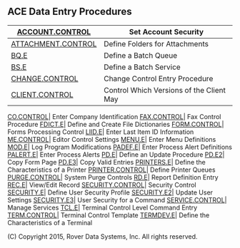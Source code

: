 ## ACE Data Entry Procedures
<PageHeader />

| [ACCOUNT.CONTROL](../ACCOUNT-CONTROL/README.md)       | Set Account Security                     |
| ----------------------------------------------------- | ---------------------------------------- |
| [ATTACHMENT.CONTROL](../ATTACHMENT-CONTROL/README.md) | Define Folders for Attachments           |
| [BQ.E](../BQ-E/README.md)                             | Define a Batch Queue                     |
| [BS.E](../BS-E/README.md)                             | Define a Batch Service                   |
| [CHANGE.CONTROL](../CHANGE-CONTROL/README.md)         | Change Control Entry Procedure           |
| [CLIENT.CONTROL](../CLIENT-CONTROL/README.md)         | Control Which Versions of the Client May | Be Used |


[CO.CONTROL](../CO-CONTROL/README.md)| Enter Company Identification
[FAX.CONTROL](../FAX-CONTROL/README.md)| Fax Control Procedure
[FDICT.E](../FDICT-E/README.md)| Define and Create File Dictionaries
[FORM.CONTROL](../FORM-CONTROL/README.md)| Forms Processing Control
[LIID.E](../LIID-E/README.md)| Enter Last Item ID Information
[ME.CONTROL](../ME-CONTROL/README.md)| Editor Control Settings
[MENU.E](../MENU-E/README.md)| Enter Menu Definitions
[MOD.E](../MOD-E/README.md)| Log Program Modifications
[PADEF.E](../PADEF-E/README.md)| Enter Process Alert Definitions
[PALERT.E](../PALERT-E/README.md)| Enter Process Alerts
[PD.E](../PD-E/README.md)| Define an Update Procedure
[PD.E2](../PD-E2/README.md)| Copy Form Page
[PD.E3](../PD-E3/README.md)| Copy Valid Entries
[PRINTERS.E](../PRINTERS-E/README.md)| Define the Characteristics of a Printer
[PRINTER.CONTROL](../PRINTER-CONTROL/README.md)| Define Printer Queues
[PURGE.CONTROL](../PURGE-CONTROL/README.md)| System Purge Controls
[RD.E](../RD-E/README.md)| Report Definition Entry
[REC.E](../REC-E/README.md)| View/Edit Record
[SECURITY.CONTROL](../SECURITY-CONTROL/README.md)| Security Control
[SECURITY.E](../SECURITY-E/README.md)| Define User Security Profile
[SECURITY.E2](../SECURITY-E2/README.md)| Update User Settings
[SECURITY.E3](../SECURITY-E3/README.md)| User Security for a Command
[SERVICE.CONTROL](../SERVICE-CONTROL/README.md)| Manage Services
[TCL.E](../TCL-E/README.md)| Terminal Control Level Command Entry
[TERM.CONTROL](../TERM-CONTROL/README.md)| Terminal Control Template
[TERMDEV.E](../TERMDEV-E/README.md)| Define the Characteristics of a Terminal

(C) Copyright 2015, Rover Data Systems, Inc.
All rights reserved.
<badge text= "Version 8.10.57 " vertical="middle" />

<PageFooter />
